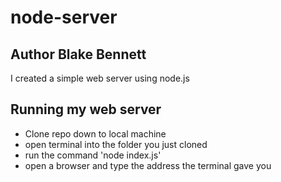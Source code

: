 # node-server

## Author Blake Bennett
I created a simple web server using node.js

## Running my web server
- Clone repo down to local machine
- open terminal into the folder you just cloned
- run the command 'node index.js'
- open a browser and type the address the terminal gave you
